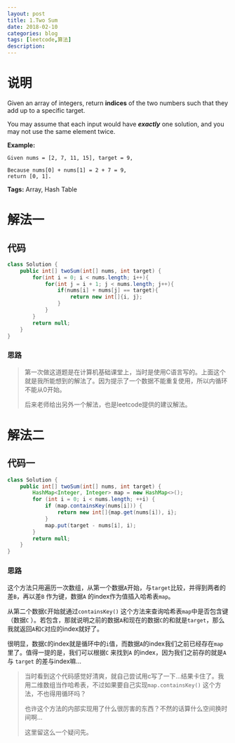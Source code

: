 ```yaml
---
layout: post
title: 1.Two Sum
date: 2018-02-10
categories: blog
tags: [leetcode,算法]
description: 
---
```


# 说明

Given an array of integers, return **indices** of the two numbers such that they add up to a specific target.

You may assume that each input would have ***exactly*** one solution, and you may not use the same element twice.

**Example:**

```
Given nums = [2, 7, 11, 15], target = 9,

Because nums[0] + nums[1] = 2 + 7 = 9,
return [0, 1].
```

**Tags:** Array, Hash Table

# 解法一

## 代码

```java
class Solution {
    public int[] twoSum(int[] nums, int target) {
        for(int i = 0; i < nums.length; i++){
            for(int j = i + 1; j < nums.length; j++){
                if(nums[i] + nums[j] == target){
                    return new int[]{i, j};
                }
            }
        }
        return null;
    }
}
```

### 思路

> 第一次做这道题是在计算机基础课堂上，当时是使用C语言写的。上面这个就是我所能想到的解法了。因为提示了一个数据不能重复使用，所以内循环不能从0开始。
>
> 后来老师给出另外一个解法，也是leetcode提供的建议解法。

# 解法二

## 代码一

```java
class Solution {
    public int[] twoSum(int[] nums, int target) {
        HashMap<Integer, Integer> map = new HashMap<>();
        for (int i = 0; i < nums.length; ++i) {
            if (map.containsKey(nums[i])) {
                return new int[]{map.get(nums[i]), i};
            }
            map.put(target - nums[i], i);
        }
        return null;
    }
}
```

### 思路

这个方法只用遍历一次数组，从第一个数据`A`开始，与`target`比较，并得到两者的差`B`，再以差`B` 作为键，数据`A` 的index作为值插入哈希表`map`。

从第二个数据`C`开始就通过`containsKey()` 这个方法来查询哈希表`map`中是否包含键（数据`C` ）。若包含，那就说明之前的数据`A`和现在的数据`C`的和就是`target`，那么我就返回`A`和`C`对应的index就好了。

很明显，数据`C`的index就是循环中的`i`值，而数据`A`的index我们之前已经存在`map` 里了。值得一提的是，我们可以根据`C` 来找到`A` 的index，因为我们之前存的就是`A` 与	`target` 的差与index嘛...

> 当时看到这个代码感觉好清爽，就自己尝试用c写了一下...结果卡住了。我用二维数组当作哈希表，不过如果要自己实现`map.containsKey()` 这个方法，不也得用循环吗？
>
> 也许这个方法的内部实现用了什么很厉害的东西？不然的话算什么空间换时间啊...
>
> 这里留这么一个疑问先。
